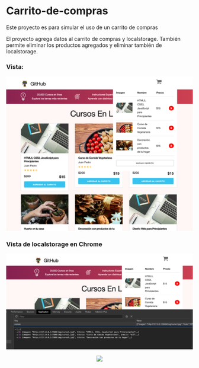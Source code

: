 # Carrito-de-compras

Este proyecto es para simular el uso de un carrito de compras

El proyecto agrega datos al carrito de compras y localstorage. También permite eliminar los productos agregados y eliminar también de localstorage.

### Vista:

<p align="center"><img src="./readme/carrito.png" width="800"></p>

### Vista de localstorage en Chrome

<p align="center"><img src="./readme/inspector.png" width="800"></p>

<p align="center"><img src="https://camo.githubusercontent.com/df0511358c10d85475a8211530a2aea1d0abd5ed/68747470733a2f2f6f63746f6465782e6769746875622e636f6d2f696d616765732f66696c6d746f636174732e706e67" width="600"></p>